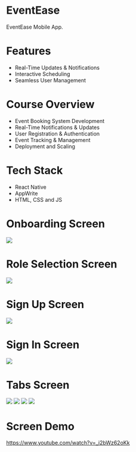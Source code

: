 # EventEase
EventEase Mobile App.

# Features
* Real-Time Updates & Notifications
* Interactive Scheduling
* Seamless User Management
  
# Course Overview
* Event Booking System Development
* Real-Time Notifications & Updates
* User Registration & Authentication
* Event Tracking & Management
* Deployment and Scaling
  
# Tech Stack
* React Native
* AppWrite
* HTML, CSS and JS

# Onboarding Screen
<img src="assets/images/onboarding-screen.png">  

# Role Selection Screen
<img src="assets/images/roleselection-screen.png"> 

# Sign Up Screen
<img src="assets/images/signup-screen.png">  

# Sign In Screen
<img src="assets/images/signin-screen.png">  

# Tabs Screen
<img src="assets/images/home.jpg">   
<img src="assets/images/calendar.jpg">   
<img src="assets/images/notification.jpg">   
<img src="assets/images/profile.jpg">   

# Screen  Demo
https://www.youtube.com/watch?v=_i2bWz62oKk
